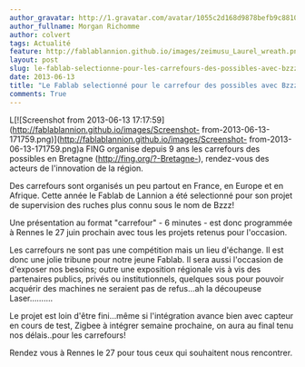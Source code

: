 ```yaml
---
author_gravatar: http://1.gravatar.com/avatar/1055c2d168d9878befb9c8810eda96dc?s=96&d=mm&r=g
author_fullname: Morgan Richomme
author: colvert
tags: Actualité
feature: http://fablablannion.github.io/images/zeimusu_Laurel_wreath.png
layout: post
slug: le-fablab-selectionne-pour-les-carrefours-des-possibles-avec-bzzz
date: 2013-06-13
title: "Le Fablab selectionné pour le carrefour des possibles avec Bzzz"
comments: True
---
```

L[![Screenshot from 2013-06-13
17:17:59](http://fablablannion.github.io/images/Screenshot-
from-2013-06-13-171759.png)](http://fablablannion.github.io/images/Screenshot-
from-2013-06-13-171759.png)a FING organise depuis 9 ans les carrefours des
possibles en Bretagne (<http://fing.org/?-Bretagne->), rendez-vous des acteurs
de l'innovation de la région.

Des carrefours sont organisés un peu partout en France, en Europe et en
Afrique. Cette année le Fablab de Lannion a été selectionné pour son projet de
supervision des ruches plus connu sous le nom de Bzzz!

Une présentation au format "carrefour" - 6 minutes - est donc programmée à
Rennes le 27 juin prochain avec tous les projets retenus pour l'occasion.

Les carrefours ne sont pas une compétition mais un lieu d'échange. Il est donc
une jolie tribune pour notre jeune Fablab. Il sera aussi l'occasion de
d'exposer nos besoins; outre une exposition régionale vis à vis des
partenaires publics, privés ou institutionnels, quelques sous pour pouvoir
acquérir des machines ne seraient pas de refus…ah la découpeuse Laser……….

Le projet est loin d'être fini…même si l'intégration avance bien avec capteur
en cours de test, Zigbee à intégrer semaine prochaine, on aura au final tenu
nos délais..pour les carrefours!

Rendez vous à Rennes le 27 pour tous ceux qui souhaitent nous rencontrer.


